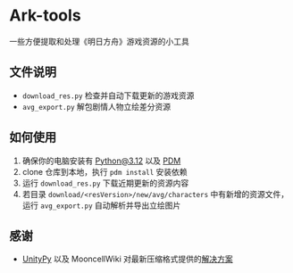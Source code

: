 # Ark-tools

一些方便提取和处理《明日方舟》游戏资源的小工具

## 文件说明

- `download_res.py` 检查并自动下载更新的游戏资源
- `avg_export.py` 解包剧情人物立绘差分资源

## 如何使用

1. 确保你的电脑安装有 Python@3.12 以及 [PDM](https://pdm-project.org/zh-cn/latest/)
2. clone 仓库到本地，执行 `pdm install` 安装依赖
3. 运行 `download_res.py` 下载近期更新的资源内容
4. 若目录 `download/<resVersion>/new/avg/characters` 中有新增的资源文件，运行 `avg_export.py` 自动解析并导出立绘图片

## 感谢

- [UnityPy](https://github.com/K0lb3/UnityPy) 以及 MooncellWiki 对最新压缩格式提供的[解决方案](https://github.com/MooncellWiki/UnityPy/)

